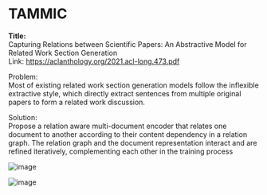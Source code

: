 # TAMMIC
**Title:**\
Capturing Relations between Scientific Papers: An Abstractive Model for Related Work Section Generation\
Link: https://aclanthology.org/2021.acl-long.473.pdf

Problem:\
Most of existing related work section generation models follow the inflexible extractive style, which directly extract sentences from multiple original papers to form a related work discussion.

Solution:\
Propose a relation aware multi-document encoder that relates one document to another according to their content dependency in a relation graph. The relation graph and the document representation interact and are refined iteratively, complementing each other in the training process

![image](https://user-images.githubusercontent.com/50447179/156552159-a8e676ab-4ac6-48ad-86b8-70499595f52d.png)

![image](https://user-images.githubusercontent.com/50447179/156559921-c6bd8ebc-826b-449a-84b0-4f05a2d39cc7.png)
